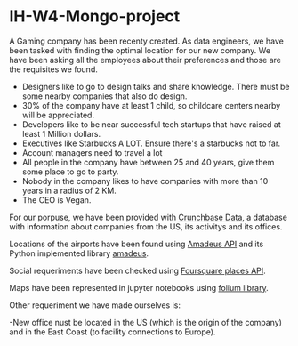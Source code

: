 # IH-W4-Mongo-project

A Gaming company has been recenty created. As data engineers, we have been tasked with finding the optimal location for our new company. We have been asking all the employees about their preferences and those are the requisites we found.

- Designers like to go to design talks and share knowledge. There must be some nearby companies that also do design.
- 30% of the company have at least 1 child, so childcare centers nearby will be appreciated.
- Developers like to be near successful tech startups that have raised at least 1 Million dollars.
- Executives like Starbucks A LOT. Ensure there's a starbucks not to far.
- Account managers need to travel a lot
- All people in the company have between 25 and 40 years, give them some place to go to party.
- Nobody in the company likes to have companies with more than 10 years in a radius of 2 KM.
- The CEO is Vegan.

For our porpuse, we have been provided with [Crunchbase Data](https://data.crunchbase.com/docs), a database with information about companies from the US, its activitys and its offices.

Locations of the airports have been found using [Amadeus API](https://developers.amadeus.com/) and its Python implemented library [amadeus](https://github.com/amadeus4dev/amadeus-python).

Social requeriments have been checked using [Foursquare places API](https://developer.foursquare.com/docs/places-api/).

Maps have been represented in jupyter notebooks using [folium library](https://python-visualization.github.io/folium/).

Other requeriment we have made ourselves is:

-New office nust be located in the US (which is the origin of the company) and in the East Coast (to facility connections to Europe).
